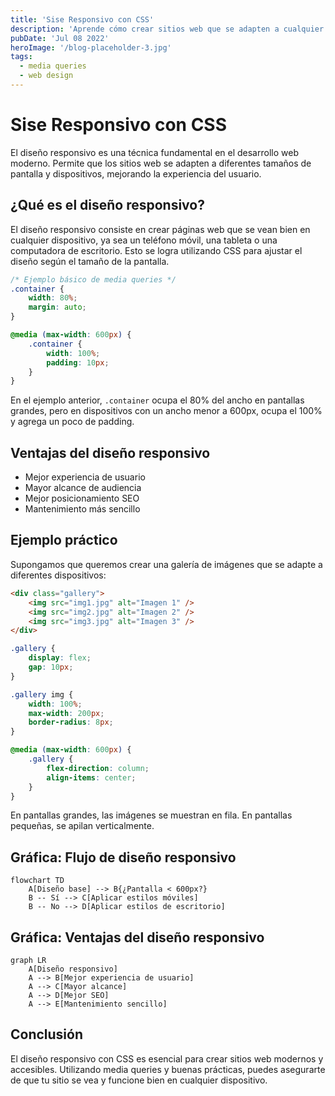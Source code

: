 ```yaml
---
title: 'Sise Responsivo con CSS'
description: 'Aprende cómo crear sitios web que se adapten a cualquier dispositivo usando CSS responsivo, ejemplos de código y gráficas explicativas.'
pubDate: 'Jul 08 2022'
heroImage: '/blog-placeholder-3.jpg'
tags:
  - media queries
  - web design
---
```


# Sise Responsivo con CSS

El diseño responsivo es una técnica fundamental en el desarrollo web moderno. Permite que los sitios web se adapten a diferentes tamaños de pantalla y dispositivos, mejorando la experiencia del usuario.

## ¿Qué es el diseño responsivo?

El diseño responsivo consiste en crear páginas web que se vean bien en cualquier dispositivo, ya sea un teléfono móvil, una tableta o una computadora de escritorio. Esto se logra utilizando CSS para ajustar el diseño según el tamaño de la pantalla.

```css
/* Ejemplo básico de media queries */
.container {
	width: 80%;
	margin: auto;
}

@media (max-width: 600px) {
	.container {
		width: 100%;
		padding: 10px;
	}
}
```

En el ejemplo anterior, `.container` ocupa el 80% del ancho en pantallas grandes, pero en dispositivos con un ancho menor a 600px, ocupa el 100% y agrega un poco de padding.

## Ventajas del diseño responsivo

- Mejor experiencia de usuario
- Mayor alcance de audiencia
- Mejor posicionamiento SEO
- Mantenimiento más sencillo

## Ejemplo práctico

Supongamos que queremos crear una galería de imágenes que se adapte a diferentes dispositivos:

```html
<div class="gallery">
	<img src="img1.jpg" alt="Imagen 1" />
	<img src="img2.jpg" alt="Imagen 2" />
	<img src="img3.jpg" alt="Imagen 3" />
</div>
```

```css
.gallery {
	display: flex;
	gap: 10px;
}

.gallery img {
	width: 100%;
	max-width: 200px;
	border-radius: 8px;
}

@media (max-width: 600px) {
	.gallery {
		flex-direction: column;
		align-items: center;
	}
}
```

En pantallas grandes, las imágenes se muestran en fila. En pantallas pequeñas, se apilan verticalmente.

## Gráfica: Flujo de diseño responsivo

```mermaid
flowchart TD
    A[Diseño base] --> B{¿Pantalla < 600px?}
    B -- Sí --> C[Aplicar estilos móviles]
    B -- No --> D[Aplicar estilos de escritorio]
```

## Gráfica: Ventajas del diseño responsivo

```mermaid
graph LR
    A[Diseño responsivo]
    A --> B[Mejor experiencia de usuario]
    A --> C[Mayor alcance]
    A --> D[Mejor SEO]
    A --> E[Mantenimiento sencillo]
```

## Conclusión

El diseño responsivo con CSS es esencial para crear sitios web modernos y accesibles. Utilizando media queries y buenas prácticas, puedes asegurarte de que tu sitio se vea y funcione bien en cualquier dispositivo.
